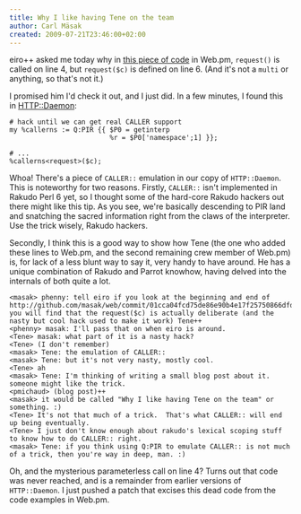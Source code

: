 ```yaml
---
title: Why I like having Tene on the team
author: Carl Mäsak
created: 2009-07-21T23:46:00+02:00
---
```

eiro++ asked me today why in [this piece of code](http://github.com/masak/web/blob/eede14b5520c6caa621bff329d1e84ee2935f7f0/bin/basic-demo.pl) in Web.pm, `request()` is called on line 4, but `request($c)` is defined on line 6. (And it's not a `multi` or anything, so that's not it.)

I promised him I'd check it out, and I just did. In a few minutes, I found this in [HTTP::Daemon](http://github.com/masak/web/blob/eede14b5520c6caa621bff329d1e84ee2935f7f0/lib/HTTP/Daemon.pm#L213):

    # hack until we can get real CALLER support
    my %callerns := Q:PIR {{ $P0 = getinterp
                             %r = $P0['namespace';1] }};
     
    # ...
    %callerns<request>($c);

Whoa! There's a piece of `CALLER::` emulation in our copy of `HTTP::Daemon`. This is noteworthy for two reasons. Firstly, `CALLER::` isn't implemented in Rakudo Perl 6 yet, so I thought some of the hard-core Rakudo hackers out there might like this tip. As you see, we're basically descending to PIR land and snatching the sacred information right from the claws of the interpreter. Use the trick wisely, Rakudo hackers.

Secondly, I think this is a good way to show how Tene (the one who added these lines to Web.pm, and the second remaining crew member of Web.pm) is, for lack of a less blunt way to say it, very handy to have around. He has a unique combination of Rakudo and Parrot knowhow, having delved into the internals of both quite a lot.

    <masak> phenny: tell eiro if you look at the beginning and end of http://github.com/masak/web/commit/01cca04fcd75de86e90b4e17f25750866dfdd0b5 you will find that the request($c) is actually deliberate (and the nasty but cool hack used to make it work) Tene++
    <phenny> masak: I'll pass that on when eiro is around.
    <Tene> masak: what part of it is a nasty hack?
    <Tene> (I don't remember)
    <masak> Tene: the emulation of CALLER::
    <masak> Tene: but it's not very nasty, mostly cool.
    <Tene> ah
    <masak> Tene: I'm thinking of writing a small blog post about it. someone might like the trick.
    <pmichaud> (blog post)++
    <masak> it would be called "Why I like having Tene on the team" or something. :)
    <Tene> It's not that much of a trick.  That's what CALLER:: will end up being eventually.
    <Tene> I just don't know enough about rakudo's lexical scoping stuff to know how to do CALLER:: right.
    <masak> Tene: if you think using Q:PIR to emulate CALLER:: is not much of a trick, then you're way in deep, man. :)


Oh, and the mysterious parameterless call on line 4? Turns out that code was never reached, and is a remainder from earlier versions of `HTTP::Daemon`. I just pushed a patch that excises this dead code from the code examples in Web.pm.



